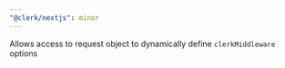 ```yaml
---
"@clerk/nextjs": minor
---
```


Allows access to request object to dynamically define `clerkMiddleware` options
